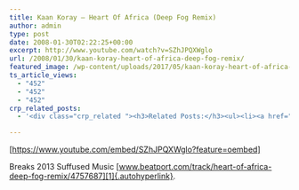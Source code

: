 ```yaml
---
title: Kaan Koray – Heart Of Africa (Deep Fog Remix)
author: admin
type: post
date: 2008-01-30T02:22:25+00:00
excerpt: http://www.youtube.com/watch?v=SZhJPQXWglo
url: /2008/01/30/kaan-koray-heart-of-africa-deep-fog-remix/
featured_image: /wp-content/uploads/2017/05/kaan-koray-heart-of-africa-deep.jpg
ts_article_views:
  - "452"
  - "452"
  - "452"
crp_related_posts:
  - '<div class="crp_related "><h3>Related Posts:</h3><ul><li><a href="https://scdhub.org/2017/07/28/8006/"    ><img src="https://scdhub.org/wp-content/uploads/2017/07/hqdefault-150x150.jpg" alt="Music" title="Music" width="150" height="150" class="crp_thumb crp_featured" /><span class="crp_title">Music</span></a></li><li><a href="https://scdhub.org/2017/05/06/interactive-structure-models/"    ><img src="https://scdhub.org/wp-content/uploads/2017/05/33-150x150.png" alt="Interactive Structure Models" title="Interactive Structure Models" width="150" height="150" class="crp_thumb crp_featured" /><span class="crp_title">Interactive Structure Models</span></a></li><li><a href="https://scdhub.org/2017/05/02/health/"    ><img src="https://scdhub.org/wp-content/uploads/2014/01/Screenshot-2016-04-24-17.03.28-1-150x150.png" alt="Health" title="Health" width="150" height="150" class="crp_thumb crp_featured" /><span class="crp_title">Health</span></a></li><li><a href="https://scdhub.org/education/engineering/interactive-3d-mapping-example-in-html5-css3/"    ><img src="https://scdhub.org/wp-content/plugins/contextual-related-posts/default.png" alt="Interactive 3d Mapping example in html5 css3" title="Interactive 3d Mapping example in html5 css3" width="150" height="150" class="crp_thumb crp_default" /><span class="crp_title">Interactive 3d Mapping example in html5 css3</span></a></li><li><a href="https://scdhub.org/2017/07/12/woody-guthrie-voice-of-the-common-man/"    ><img src="https://scdhub.org/wp-content/uploads/2017/07/woody-guthrie-voice-of-the-common-man-150x150.jpg" alt="Woody Guthrie: Voice of the Common Man" title="Woody Guthrie: Voice of the Common Man" width="150" height="150" class="crp_thumb crp_featured" /><span class="crp_title">Woody Guthrie: Voice of the Common Man</span></a></li><li><a href="https://scdhub.org/2017/07/30/nuclear-testing-footage-music-by-gigi-shibabaw-washintu/"    ><img src="https://scdhub.org/wp-content/uploads/2017/07/nuclear-testing-footage-music-by-gigi-shibabaw-washintu-150x150.jpg" alt="Cultuer- Music &#8211; Ethiopian (Music by Gigi Shibabaw-Washintu)" title="Cultuer- Music &#8211; Ethiopian (Music by Gigi Shibabaw-Washintu)" width="150" height="150" class="crp_thumb crp_featured" /><span class="crp_title">Cultuer- Music &#8211; Ethiopian (Music by Gigi&hellip;</span></a></li></ul><div class="crp_clear"></div></div>'

---
```

[https://www.youtube.com/embed/SZhJPQXWglo?feature=oembed] 

Breaks 2013 Suffused Music [www.beatport.com/track/heart-of-africa-deep-fog-remix/4757687][1]{.autohyperlink}.

 [1]: http://www.beatport.com/track/heart-of-africa-deep-fog-remix/4757687